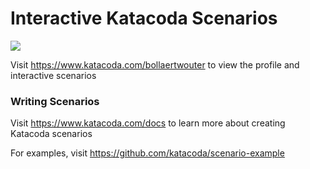 # Interactive Katacoda Scenarios

[![](http://shields.katacoda.com/katacoda/bollaertwouter/count.svg)](https://www.katacoda.com/bollaertwouter "Get your profile on Katacoda.com")

Visit https://www.katacoda.com/bollaertwouter to view the profile and interactive scenarios

### Writing Scenarios
Visit https://www.katacoda.com/docs to learn more about creating Katacoda scenarios

For examples, visit https://github.com/katacoda/scenario-example
